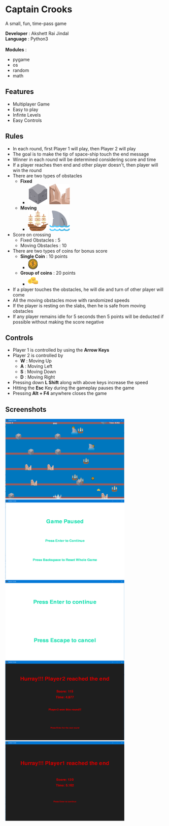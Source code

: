 # **Captain Crooks**

A small, fun, time-pass game

**Developer** : 
Akshett Rai Jindal
<br>
**Language** : 
Python3
<br><br>
**Modules** :  
- pygame
- os
- random
- math


## **Features**
- Multiplayer Game
- Easy to play
- Infinte Levels
- Easy Controls


## **Rules**
- In each round, first Player 1 will play, then Player 2 will play
- The goal is to make the tip of space-ship touch the end message
- Winner in each round will be determined considering score and time
- If a player reaches then end and other player doesn't, then player will win the round
- There are two types of obstacles
    - **Fixed**
        - <img src = "rock.png"> <img src = "stone.png">
    - **Moving**
        - <img src = "ship.png"> <img src = "shark.png">
- Score on crossing 
    - Fixed Obstacles : 5
    - Moving Obstacles : 10
- There are two types of coins for bonus score
    - **Single Coin** : 10 points
        - <img src = "coin.png"><br>
    - **Group of coins** : 20 points
        - <img src = "coinloot.png">
- If a player touches the obstacles, he will die and turn of other player will come
- All the moving obstacles move with randomized speeds
- If the player is resting on the slabs, then he is safe from moving obstacles
- If any player remains idle for 5 seconds then 5 points will be deducted if possible without making the score negative


## **Controls**
- Player 1 is controlled by using the **Arrow Keys**
- Player 2 is controlled by
    - **W** : Moving Up
    - **A** : Moving Left
    - **S** : Moving Down
    - **D** : Moving Right
- Pressing down **L Shift** along with above keys increase the speed
- Hitting the **Esc** Key during the gameplay pauses the game
- Pressing **Alt + F4** anywhere closes the game

## **Screenshots**
<img src = "Screenshots/Ingame.png" height = "250" width = "375">
<img src = "Screenshots/pause_menu.png" height = "250" width = "375"><br>
<img src = "Screenshots/confirm_reset.png" height = "250" width = "375">
<img src = "Screenshots/new_round.png" height = "250" width = "375"><br>
<img src = "Screenshots/Reach_end.png" height = "250" width = "375"><br>
